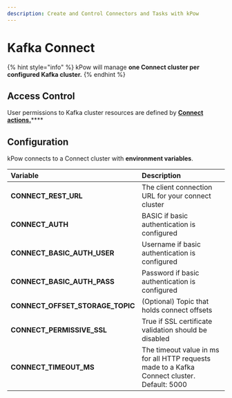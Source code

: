 ```yaml
---
description: Create and Control Connectors and Tasks with kPow
---
```


# Kafka Connect

{% hint style="info" %}
kPow will manage **one Connect cluster per configured Kafka cluster.**
{% endhint %}

## Access Control

User permissions to Kafka cluster resources are defined by [**Connect actions.**](../user-authorization/overview.md#user-actions)\*\*\*\*

## **Configuration**

kPow connects to a Connect cluster with **environment variables**.

| Variable | Description |
| :--- | :--- |
| **CONNECT\_REST\_URL** | The client connection URL for your connect cluster |
| **CONNECT\_AUTH** | BASIC if basic authentication is configured |
| **CONNECT\_BASIC\_AUTH\_USER** | Username if basic authentication is configured |
| **CONNECT\_BASIC\_AUTH\_PASS** | Password if basic authentication is configured |
| **CONNECT\_OFFSET\_STORAGE\_TOPIC** | \(Optional\) Topic that holds connect offsets |
| **CONNECT\_PERMISSIVE\_SSL** | True if SSL certificate validation should be disabled |
| **CONNECT\_TIMEOUT\_MS** | The timeout value in ms for all HTTP requests made to a Kafka Connect cluster. Default: 5000 |

